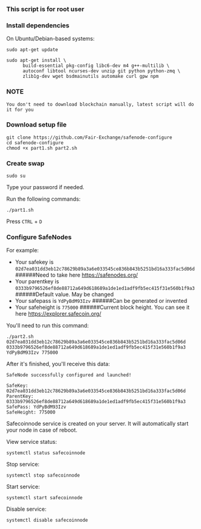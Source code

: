 ### This script is for root user

### Install dependencies

On Ubuntu/Debian-based systems:
```
sudo apt-get update
```
```
sudo apt-get install \
      build-essential pkg-config libc6-dev m4 g++-multilib \
      autoconf libtool ncurses-dev unzip git python python-zmq \
      zlib1g-dev wget bsdmainutils automake curl gpw npm
```

### NOTE
```
You don't need to download blockchain manually, latest script will do it for you
```

### Download setup file
```
git clone https://github.com/Fair-Exchange/safenode-configure
cd safenode-configure
chmod +x part1.sh part2.sh
```

### Create swap
```
sudo su
```
Type your password if needed.

Run the following commands:

```
./part1.sh
```

Press ```CTRL``` + ```D```

### Configure SafeNodes

For example:
- Your safekey is ```02d7ea031dd3eb12c78629b89a3a6e033545ce836b843b5251bd16a333fac5d06d```
######Need to take here https://safenodes.org/
- Your parentkey is ```0333b9796526ef8de88712a649d618689a1de1ed1adf9fb5ec415f31e560b1f9a3```
######Default value. May be changed
- Your safepass is ```YdPyBdM93Izv```
######Can be generated or invented
- Your safeheight is ```775000```
######Сurrent block height. You can see it here https://explorer.safecoin.org/

You'll need to run this command:
```
./part2.sh 02d7ea031dd3eb12c78629b89a3a6e033545ce836b843b5251bd16a333fac5d06d 0333b9796526ef8de88712a649d618689a1de1ed1adf9fb5ec415f31e560b1f9a3 YdPyBdM93Izv 775000
```

After it's finished, you'll receive this data:
```
SafeNode successfully configured and launched!

SafeKey: 02d7ea031dd3eb12c78629b89a3a6e033545ce836b843b5251bd16a333fac5d06d
ParentKey: 0333b9796526ef8de88712a649d618689a1de1ed1adf9fb5ec415f31e560b1f9a3
SafePass: YdPyBdM93Izv
SafeHeight: 775000

```
Safecoinnode service is created on your server. It will automatically start your node in case of reboot.

View service status:
```
systemctl status safecoinnode
```

Stop service:
```
systemctl stop safecoinnode
```

Start service:
```
systemctl start safecoinnode
```

Disable service:
```
systemctl disable safecoinnode
```